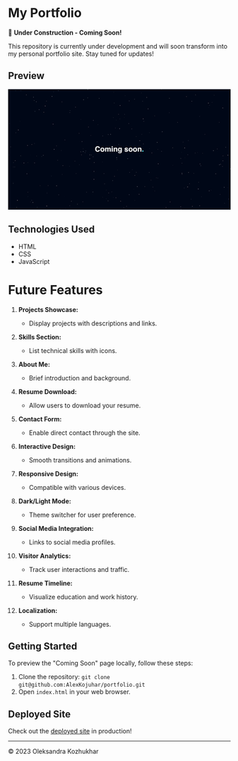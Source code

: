 # My Portfolio

🚧 **Under Construction - Coming Soon!**

This repository is currently under development and will soon transform into my personal portfolio site. Stay tuned for updates!

## Preview

![Coming Soon](./coming-soon.gif)

## Technologies Used

- HTML
- CSS
- JavaScript

# Future Features

1. **Projects Showcase:**
   - Display projects with descriptions and links.

2. **Skills Section:**
   - List technical skills with icons.

3. **About Me:**
   - Brief introduction and background.

4. **Resume Download:**
   - Allow users to download your resume.

5. **Contact Form:**
   - Enable direct contact through the site.

6. **Interactive Design:**
   - Smooth transitions and animations.

7. **Responsive Design:**
   - Compatible with various devices.

8. **Dark/Light Mode:**
    - Theme switcher for user preference.

9. **Social Media Integration:**
    - Links to social media profiles.

10. **Visitor Analytics:**
    - Track user interactions and traffic.

11. **Resume Timeline:**
    - Visualize education and work history.

12. **Localization:**
    - Support multiple languages.

## Getting Started

To preview the "Coming Soon" page locally, follow these steps:

1. Clone the repository: `git clone git@github.com:AlexKojuhar/portfolio.git`
2. Open `index.html` in your web browser.

## Deployed Site

Check out the [deployed site](https://kozhukhar.tech/) in production!

---
© 2023 Oleksandra Kozhukhar
